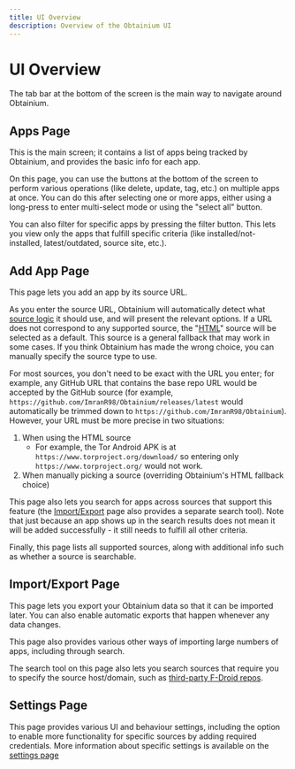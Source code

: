 ```yaml
---
title: UI Overview
description: Overview of the Obtainium UI
---
```


# UI Overview

The tab bar at the bottom of the screen is the main way to navigate around Obtainium.

## Apps Page

This is the main screen; it contains a list of apps being tracked by Obtainium, and provides the basic info for each app.

On this page, you can use the buttons at the bottom of the screen to perform various operations (like delete, update, tag, etc.) on multiple apps at once. You can do this after selecting one or more apps, either using a long-press to enter multi-select mode or using the "select all" button.

You can also filter for specific apps by pressing the filter button. This lets you view only the apps that fulfill specific criteria (like installed/not-installed, latest/outdated, source site, etc.).

## Add App Page

This page lets you add an app by its source URL.

As you enter the source URL, Obtainium will automatically detect what [source logic](app_tracking.md/#basics) it should use, and will present the relevant options. If a URL does not correspond to any supported source, the "[HTML](sources.md/#html)" source will be selected as a default. This source is a general fallback that may work in some cases. If you think Obtainium has made the wrong choice, you can manually specify the source type to use.

For most sources, you don't need to be exact with the URL you enter; for example, any GitHub URL that contains the base repo URL would be accepted by the GitHub source (for example, `https://github.com/ImranR98/Obtainium/releases/latest` would automatically be trimmed down to `https://github.com/ImranR98/Obtainium`). However, your URL must be more precise in two situations:
1. When using the HTML source
   - For example, the Tor Android APK is at `https://www.torproject.org/download/` so entering only `https://www.torproject.org/` would not work.
2. When manually picking a source (overriding Obtainium's HTML fallback choice)

This page also lets you search for apps across sources that support this feature (the [Import/Export](#importexport-page) page also provides a separate search tool). Note that just because an app shows up in the search results does not mean it will be added successfully - it still needs to fulfill all other criteria.

Finally, this page lists all supported sources, along with additional info such as whether a source is searchable.

## Import/Export Page

This page lets you export your Obtainium data so that it can be imported later. You can also enable automatic exports that happen whenever any data changes.

This page also provides various other ways of importing large numbers of apps, including through search.

The search tool on this page also lets you search sources that require you to specify the source host/domain, such as [third-party F-Droid repos](sources.md/#f-droid-third-party-repo).

## Settings Page

This page provides various UI and behaviour settings, including the option to enable more functionality for specific sources by adding required credentials. More information about specific settings is available on the [settings page](settings.md)
